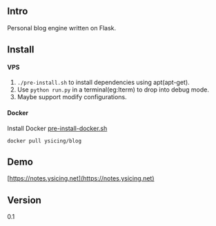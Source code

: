 ## Intro
Personal blog engine written on Flask.

## Install

#### VPS

1. `./pre-install.sh` to install dependencies using apt(apt-get).
2. Use `python run.py` in a terminal(eg:Iterm) to drop into debug mode.
3. Maybe support modify configurations.

#### Docker

Install Docker [pre-install-docker.sh](./pre-install-docker.sh) 

  `docker pull ysicing/blog`

## Demo

[https://notes.ysicing.net](https://notes.ysicing.net)

## Version
0.1